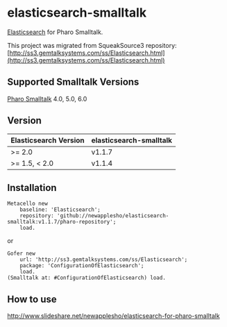 # elasticsearch-smalltalk
[Elasticsearch](https://www.elastic.co/products/elasticsearch) for Pharo Smalltalk.

This project was migrated from SqueakSource3 repository: [http://ss3.gemtalksystems.com/ss/Elasticsearch.html](http://ss3.gemtalksystems.com/ss/Elasticsearch.html)

## Supported Smalltalk Versions
[Pharo Smalltalk](http://pharo.org/) 4.0, 5.0, 6.0

## Version

| Elasticsearch Version | elasticsearch-smalltalk  |
| --------------------- | ------------------------ |
| >= 2.0                | v1.1.7                   |
| >= 1.5, < 2.0         | v1.1.4                   |

## Installation

```smalltalk
Metacello new
    baseline: 'Elasticsearch';
    repository: 'github://newapplesho/elasticsearch-smalltalk:v1.1.7/pharo-repository';
    load.
```

or

```smalltalk
Gofer new
    url: 'http://ss3.gemtalksystems.com/ss/Elasticsearch';
    package: 'ConfigurationOfElasticsearch';
	load.
(Smalltalk at: #ConfigurationOfElasticsearch) load.
```

## How to use
http://www.slideshare.net/newapplesho/elasticsearch-for-pharo-smalltalk
